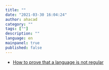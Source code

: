 ```yaml
---
title: ""
date: "2021-03-30 16:04:24"
author: ahacad
category: ""
tags: [""]
description: ""
language: en
mainpanel: true
published: false
---
```


- [How to prove that a language is not regular](https://cs.stackexchange.com/questions/1031/how-to-prove-that-a-language-is-not-regular)
